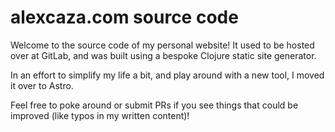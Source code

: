 # alexcaza.com source code

Welcome to the source code of my personal website! It used to be hosted over at GitLab, and was built using a bespoke Clojure static site generator.

In an effort to simplify my life a bit, and play around with a new tool, I moved it over to Astro.

Feel free to poke around or submit PRs if you see things that could be improved (like typos in my written content)!
